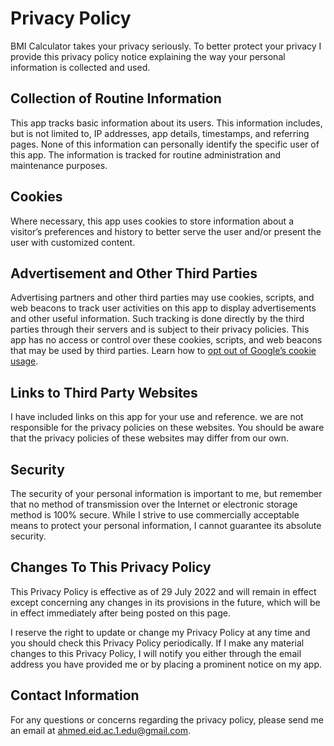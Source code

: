 # Privacy Policy

BMI Calculator takes your privacy seriously. To better protect your privacy I provide this privacy policy notice explaining the way your personal information is collected and used.


## Collection of Routine Information

This app tracks basic information about its users. This information includes, but is not limited to, IP addresses, app details, timestamps, and referring pages. None of this information can personally identify the specific user of this app. The information is tracked for routine administration and maintenance purposes.


## Cookies

Where necessary, this app uses cookies to store information about a visitor’s preferences and history to better serve the user and/or present the user with customized content.


## Advertisement and Other Third Parties

Advertising partners and other third parties may use cookies, scripts, and web beacons to track user activities on this app to display advertisements and other useful information. Such tracking is done directly by the third parties through their servers and is subject to their privacy policies. This app has no access or control over these cookies, scripts, and web beacons that may be used by third parties. Learn how to [opt out of Google’s cookie usage](http://www.google.com/privacy_ads.html).


## Links to Third Party Websites

I have included links on this app for your use and reference. we are not responsible for the privacy policies on these websites. You should be aware that the privacy policies of these websites may differ from our own.


## Security

The security of your personal information is important to me, but remember that no method of transmission over the Internet or electronic storage method is 100% secure. While I strive to use commercially acceptable means to protect your personal information, I cannot guarantee its absolute security.


## Changes To This Privacy Policy

This Privacy Policy is effective as of 29 July 2022 and will remain in effect except concerning any changes in its provisions in the future, which will be in effect immediately after being posted on this page.

I reserve the right to update or change my Privacy Policy at any time and you should check this Privacy Policy periodically. If I make any material changes to this Privacy Policy, I will notify you either through the email address you have provided me or by placing a prominent notice on my app.


## Contact Information

For any questions or concerns regarding the privacy policy, please send me an email at ahmed.eid.ac.1.edu@gmail.com.

